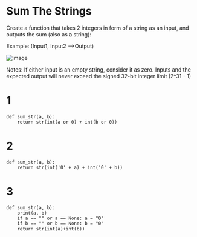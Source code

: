 # Sum The Strings
Create a function that takes 2 integers in form of a string as an input, and outputs the sum (also as a string):

Example: (Input1, Input2 -->Output)

![image](https://user-images.githubusercontent.com/72622378/179363067-0c5c1f53-294c-46b8-b749-21de34fdc6c7.png)

Notes:
If either input is an empty string, consider it as zero.
Inputs and the expected output will never exceed the signed 32-bit integer limit (2^31 - 1)


# 1

    def sum_str(a, b):
        return str(int(a or 0) + int(b or 0))


# 2

    def sum_str(a, b):
        return str(int('0' + a) + int('0' + b))
        
        
# 3
    
    def sum_str(a, b):
        print(a, b)
        if a == "" or a == None: a = "0"
        if b == "" or b == None: b = "0"
        return str(int(a)+int(b))
